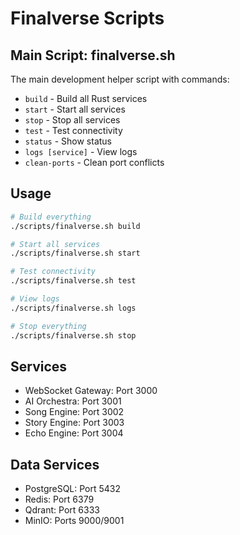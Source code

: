 # Finalverse Scripts

## Main Script: finalverse.sh

The main development helper script with commands:

- `build` - Build all Rust services
- `start` - Start all services
- `stop` - Stop all services  
- `test` - Test connectivity
- `status` - Show status
- `logs [service]` - View logs
- `clean-ports` - Clean port conflicts

## Usage

```bash
# Build everything
./scripts/finalverse.sh build

# Start all services
./scripts/finalverse.sh start

# Test connectivity 
./scripts/finalverse.sh test

# View logs
./scripts/finalverse.sh logs

# Stop everything
./scripts/finalverse.sh stop
```

## Services

- WebSocket Gateway: Port 3000
- AI Orchestra: Port 3001
- Song Engine: Port 3002
- Story Engine: Port 3003
- Echo Engine: Port 3004

## Data Services

- PostgreSQL: Port 5432
- Redis: Port 6379
- Qdrant: Port 6333
- MinIO: Ports 9000/9001

